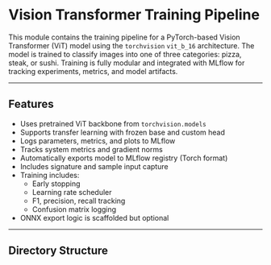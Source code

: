 # Vision Transformer Training Pipeline

This module contains the training pipeline for a PyTorch-based Vision Transformer (ViT) model using the `torchvision` `vit_b_16` architecture. The model is trained to classify images into one of three categories: pizza, steak, or sushi. Training is fully modular and integrated with MLflow for tracking experiments, metrics, and model artifacts.

---

## Features

- Uses pretrained ViT backbone from `torchvision.models`
- Supports transfer learning with frozen base and custom head
- Logs parameters, metrics, and plots to MLflow
- Tracks system metrics and gradient norms
- Automatically exports model to MLflow registry (Torch format)
- Includes signature and sample input capture
- Training includes:
  - Early stopping
  - Learning rate scheduler
  - F1, precision, recall tracking
  - Confusion matrix logging
- ONNX export logic is scaffolded but optional

---

## Directory Structure

